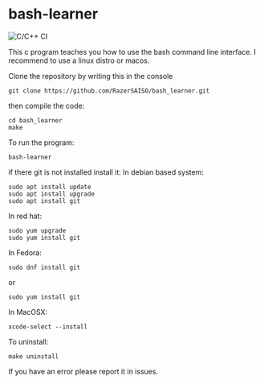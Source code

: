 # bash-learner

![C/C++ CI](https://github.com/K0stad1n/bash_learner/workflows/C/C++%20CI/badge.svg)

This c program teaches you how to use the bash command line interface. I recommend to use a linux distro or macos.

Clone the repository by writing this in the console

```
git clone https://github.com/RazerSAISO/bash_learner.git
```
then compile the code:

```
cd bash_learner
make
```
To run the program:
```
bash-learner
```
if there git is not installed install it:
In debian based system:
```
sudo apt install update
sudo apt install upgrade
sudo apt install git
```
In red hat:
```
sudo yum upgrade
sudo yum install git
```
In Fedora:
```
sudo dnf install git
```
or 
```
sudo yum install git
```
In MacOSX:
```
xcode-select --install
```
To uninstall:
```
make uninstall
```

If you have an error please report it in issues.
